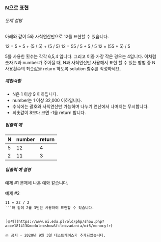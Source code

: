 ### N으로 표현

###### 문제 설명

아래와 같이 5와 사칙연산만으로 12를 표현할 수 있습니다.

12 = 5 + 5 + (5 / 5) + (5 / 5)
12 = 55 / 5 + 5 / 5
12 = (55 + 5) / 5

5를 사용한 횟수는 각각 6,5,4 입니다. 그리고 이중 가장 작은 경우는 4입니다.
이처럼 숫자 N과 number가 주어질 때, N과 사칙연산만 사용해서 표현 할 수 있는 방법 중 N 사용횟수의 최솟값을 return 하도록 solution 함수를 작성하세요.

##### 제한사항

- N은 1 이상 9 이하입니다.
- number는 1 이상 32,000 이하입니다.
- 수식에는 괄호와 사칙연산만 가능하며 나누기 연산에서 나머지는 무시합니다.
- 최솟값이 8보다 크면 -1을 return 합니다.

##### 입출력 예

| N  | number | return |
| :- | :----- | :----- |
| 5  | 12     | 4      |
| 2  | 11     | 3      |

##### 입출력 예 설명

예제 #1
문제에 나온 예와 같습니다.

예제 #2
```
11 = 22 / 2
```와 같이 2를 3번만 사용하여 표현할 수 있습니다.


[출처](https://www.oi.edu.pl/old/php/show.php?ac=e181413&module=show&file=zadania/oi6/monocyfr)

※ 공지 - 2020년 9월 3일 테스트케이스가 추가되었습니다.